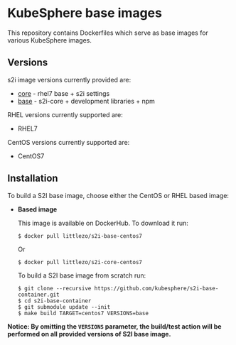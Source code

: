 KubeSphere base images
========================================

This repository contains Dockerfiles which serve as base images for various KubeSphere images.

Versions
---------------------------------
s2i image versions currently provided are:
* [core](core/README.md) - rhel7 base + s2i settings
* [base](base/README.md) - s2i-core + development libraries + npm

RHEL versions currently supported are:
* RHEL7

CentOS versions currently supported are:
* CentOS7

Installation
---------------
To build a S2I base image, choose either the CentOS or RHEL based image:

*  **Based image**

    This image is available on DockerHub. To download it run:

    ```
    $ docker pull littlezo/s2i-base-centos7
    ```

    Or

    ```
    $ docker pull littlezo/s2i-core-centos7
    ```

    To build a S2I base image from scratch run:

    ```
    $ git clone --recursive https://github.com/kubesphere/s2i-base-container.git
    $ cd s2i-base-container
    $ git submodule update --init
    $ make build TARGET=centos7 VERSIONS=base
    ```

**Notice: By omitting the `VERSIONS` parameter, the build/test action will be performed
on all provided versions of S2I base image.**


